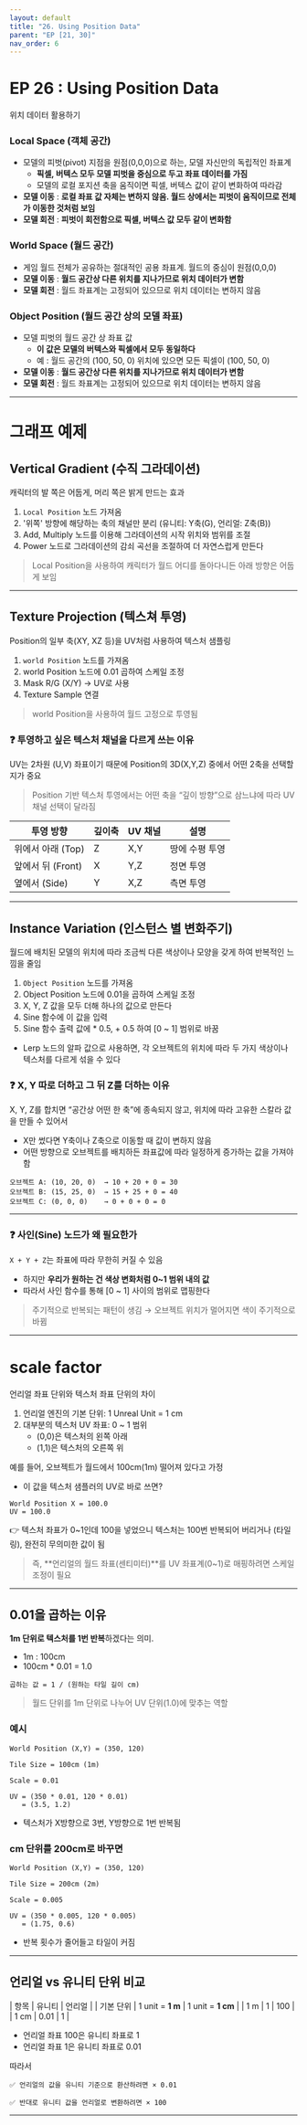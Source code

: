 ```yaml
---
layout: default
title: "26. Using Position Data"
parent: "EP [21, 30]"
nav_order: 6
---
```


# EP 26 : Using Position Data
위치 데이터 활용하기

### **Local Space (객체 공간)**
- 모델의 피벗(pivot) 지점을 원점(0,0,0)으로 하는, 모델 자신만의 독립적인 좌표계
  - **픽셀, 버텍스 모두 모델 피벗을 중심으로 두고 좌표 데이터를 가짐**
  - 모델의 로컬 포지션 축을 움직이면 픽셀, 버텍스 값이 같이 변화하여 따라감
- **모델 이동** : **로컬 좌표 값 자체는 변하지 않음. 월드 상에서는 피벗이 움직이므로 전체가 이동한 것처럼 보임**
- **모델 회전** : **피벗이 회전함으로 픽셀, 버텍스 값 모두 같이 변화함**

### **World Space (월드 공간)**
- 게임 월드 전체가 공유하는 절대적인 공용 좌표계. 월드의 중심이 원점(0,0,0)
- **모델 이동** : **월드 공간상 다른 위치를 지나가므로 위치 데이터가 변함**
- **모델 회전** : 월드 좌표계는 고정되어 있으므로 위치 데이터는 변하지 않음

### **Object Position (월드 공간 상의 모델 좌표)**
- 모델 피벗의 월드 공간 상 좌표 값
  - **이 값은 모델의 버텍스와 픽셀에서 모두 동일하다**
  - 예 : 월드 공간의 (100, 50, 0) 위치에 있으면 모든 픽셀이 (100, 50, 0)
- **모델 이동** : **월드 공간상 다른 위치를 지나가므로 위치 데이터가 변함**
- **모델 회전** : 월드 좌표계는 고정되어 있으므로 위치 데이터는 변하지 않음

---

# 그래프 예제

## Vertical Gradient (수직 그라데이션)
캐릭터의 발 쪽은 어둡게, 머리 쪽은 밝게 만드는 효과

1. `Local Position` 노드 가져옴
2. '위쪽' 방향에 해당하는 축의 채널만 분리 (유니티: Y축(G), 언리얼: Z축(B))
3. Add, Multiply 노드를 이용해 그라데이션의 시작 위치와 범위를 조절
4. Power 노드로 그라데이션의 감쇠 곡선을 조절하여 더 자연스럽게 만든다

> Local Position을 사용하여 캐릭터가 월드 어디를 돌아다니든 아래 방향은 어둡게 보임

---

## Texture Projection (텍스쳐 투영)
Position의 일부 축(XY, XZ 등)을 UV처럼 사용하여 텍스처 샘플링

1. `world Position` 노드를 가져옴
2. world Position 노드에 0.01 곱하여 스케일 조정
3. Mask R/G (X/Y) → UV로 사용
4. Texture Sample 연결

> world Position을 사용하여 월드 고정으로 투영됨

### ❓ 투영하고 싶은 텍스처 채널을 다르게 쓰는 이유
UV는 2차원 (U,V) 좌표이기 때문에 Position의 3D(X,Y,Z) 중에서 어떤 2축을 선택할지가 중요

> Position 기반 텍스처 투영에서는 어떤 축을 “깊이 방향”으로 삼느냐에 따라 UV 채널 선택이 달라짐

| 투영 방향 | 깊이축 | UV 채널 | 설명 |
| --- | --- | --- | --- |
| 위에서 아래 (Top)  | Z   | X,Y   | 땅에 수평 투영 |
| 앞에서 뒤 (Front) | X   | Y,Z   | 정면 투영    |
| 옆에서 (Side)    | Y   | X,Z   | 측면 투영    |

---

## Instance Variation (인스턴스 별 변화주기)
월드에 배치된 모델의 위치에 따라 조금씩 다른 색상이나 모양을 갖게 하여 반복적인 느낌을 줄임

1. `Object Position` 노드를 가져옴
2. Object Position 노드에 0.01을 곱하여 스케일 조정
3. X, Y, Z 값을 모두 더해 하나의 값으로 만든다
4. Sine 함수에 이 값을 입력
5. Sine 함수 출력 값에 * 0.5, + 0.5 하여 [0 ~ 1] 범위로 바꿈

- Lerp 노드의 알파 값으로 사용하면, 각 오브젝트의 위치에 따라 두 가지 색상이나 텍스처를 다르게 섞을 수 있다

### ❓ X, Y 따로 더하고 그 뒤 Z를 더하는 이유
X, Y, Z를 합치면 “공간상 어떤 한 축”에 종속되지 않고, 위치에 따라 고유한 스칼라 값을 만들 수 있어서

- X만 썼다면 Y축이나 Z축으로 이동할 때 값이 변하지 않음
- 어떤 방향으로 오브젝트를 배치하든 좌표값에 따라 일정하게 증가하는 값을 가져야 함

```
오브젝트 A: (10, 20, 0)  → 10 + 20 + 0 = 30
오브젝트 B: (15, 25, 0)  → 15 + 25 + 0 = 40
오브젝트 C: (0, 0, 0)    → 0 + 0 + 0 = 0
```

---

### ❓ 사인(Sine) 노드가 왜 필요한가
`X + Y + Z`는 좌표에 따라 무한히 커질 수 있음

- 하지만 **우리가 원하는 건 색상 변화처럼 0~1 범위 내의 값**
- 따라서 사인 함수를 통해 [0 ~ 1] 사이의 범위로 맵핑한다

> 주기적으로 반복되는 패턴이 생김 → 오브젝트 위치가 멀어지면 색이 주기적으로 바뀜

---

# scale factor
언리얼 좌표 단위와 텍스처 좌표 단위의 차이

1. 언리얼 엔진의 기본 단위: 1 Unreal Unit = 1 cm
2. 대부분의 텍스처 UV 좌표: 0 ~ 1 범위
    - (0,0)은 텍스처의 왼쪽 아래
    - (1,1)은 텍스처의 오른쪽 위

예를 들어, 오브젝트가 월드에서 100cm(1m) 떨어져 있다고 가정

- 이 값을 텍스처 샘플러의 UV로 바로 쓰면?

```
World Position X = 100.0
UV = 100.0
```

👉 텍스처 좌표가 0~1인데 100을 넣었으니 텍스처는 100번 반복되어 버리거나 (타일링), 완전히 무의미한 값이 됨

> 즉, **언리얼의 월드 좌표(센티미터)**를 UV 좌표계(0~1)로 매핑하려면 스케일 조정이 필요

---

## 0.01을 곱하는 이유
**1m 단위로 텍스처를 1번 반복**하겠다는 의미.

- 1m : 100cm
- 100cm * 0.01 = 1.0

```
곱하는 값 = 1 / (원하는 타일 길이 cm)
```

> 월드 단위를 1m 단위로 나누어 UV 단위(1.0)에 맞추는 역할

### 예시

```
World Position (X,Y) = (350, 120)

Tile Size = 100cm (1m)

Scale = 0.01

UV = (350 * 0.01, 120 * 0.01)
   = (3.5, 1.2)
```

- 텍스처가 X방향으로 3번, Y방향으로 1번 반복됨


### cm 단위를 200cm로 바꾸면

```
World Position (X,Y) = (350, 120)

Tile Size = 200cm (2m)

Scale = 0.005

UV = (350 * 0.005, 120 * 0.005)
   = (1.75, 0.6)
```

- 반복 횟수가 줄어들고 타일이 커짐

---

## 언리얼 vs 유니티 단위 비교

| 항목    | 유니티 | 언리얼 |
| 기본 단위 | 1 unit = **1 m** | 1 unit = **1 cm** |
| 1 m   | 1                | 100               |
| 1 cm  | 0.01             | 1                 |

- 언리얼 좌표 100은 유니티 좌표로 1
- 언리얼 좌표 1은 유니티 좌표로 0.01

따라서

```
✅ 언리얼의 값을 유니티 기준으로 환산하려면 × 0.01

✅ 반대로 유니티 값을 언리얼로 변환하려면 × 100
```

---




